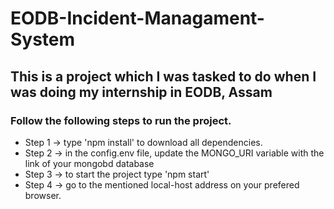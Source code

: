 # EODB-Incident-Managament-System
## This is a project which I was tasked to do when I was doing my internship in EODB, Assam
### Follow the following steps to run the project.
- Step 1 ->  type  'npm install' to download all dependencies.
- Step 2 -> in the config.env file, update the MONGO_URI variable with the link of your mongobd database
- Step 3 -> to start the project type 'npm start' 
- Step 4 -> go to the mentioned local-host address on your prefered browser.
